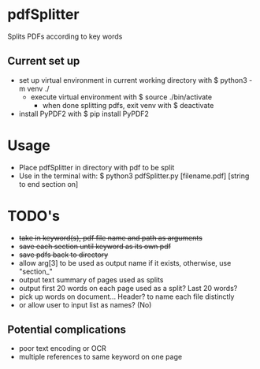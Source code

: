 # pdfSplitter

Splits PDFs according to key words

## Current set up

- set up virtual environment in current working directory with $ python3 -m venv ./
  - execute virtual environment with $ source ./bin/activate
    - when done splitting pdfs, exit venv with $ deactivate
- install PyPDF2 with
  $ pip install PyPDF2

# Usage

- Place pdfSplitter in directory with pdf to be split
- Use in the terminal with:
  $ python3 pdfSplitter.py [filename.pdf] [string to end section on]

# TODO's

- ~~take in keyword(s), pdf file name and path as arguments~~
- ~~save each section until keyword as its own pdf~~
- ~~save pdfs back to directory~~
- allow arg[3] to be used as output name if it exists, otherwise, use "section\_"
- output text summary of pages used as splits
- output first 20 words on each page used as a split? Last 20 words?
- pick up words on document... Header? to name each file distinctly
- or allow user to input list as names? (No)

## Potential complications

- poor text encoding or OCR
- multiple references to same keyword on one page


